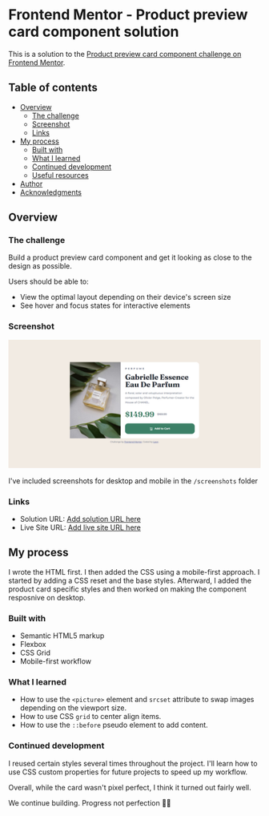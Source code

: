 # Frontend Mentor - Product preview card component solution

This is a solution to the [Product preview card component challenge on Frontend Mentor](https://www.frontendmentor.io/challenges/product-preview-card-component-GO7UmttRfa).  

## Table of contents

- [Overview](#overview)
  - [The challenge](#the-challenge)
  - [Screenshot](#screenshot)
  - [Links](#links)
- [My process](#my-process)
  - [Built with](#built-with)
  - [What I learned](#what-i-learned)
  - [Continued development](#continued-development)
  - [Useful resources](#useful-resources)
- [Author](#author)
- [Acknowledgments](#acknowledgments)



## Overview

### The challenge

Build a product preview card component and get it looking as close to the design as possible.
 
Users should be able to:

- View the optimal layout depending on their device's screen size
- See hover and focus states for interactive elements

### Screenshot

![](./screenshots/product-preview-card-component-desktop.jpg)

I've included screenshots for desktop and mobile in the `/screenshots` folder

### Links

- Solution URL: [Add solution URL here](https://your-solution-url.com)
- Live Site URL: [Add live site URL here](https://your-live-site-url.com)

## My process

I wrote the HTML first. I then added the CSS using a mobile-first approach. I started by adding a CSS reset and the base styles. Afterward, I added the product card specific styles and then worked on making the component resposnive on desktop.    

### Built with

- Semantic HTML5 markup
- Flexbox
- CSS Grid
- Mobile-first workflow


### What I learned

- How to use the `<picture>` element and `srcset` attribute to swap images depending on the viewport size.
- How to use CSS `grid` to center align items.
- How to use the `::before` pseudo element to add content.

### Continued development
I reused certain styles several times throughout the project. I'll learn how to use CSS custom properties for future projects to speed up my workflow. 

Overall, while the card wasn't pixel perfect, I think it turned out fairly well.

We continue building. Progress not perfection 💪🏿